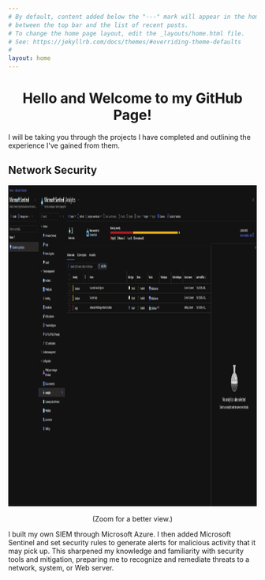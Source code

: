 ```yaml
---
# By default, content added below the "---" mark will appear in the home page
# between the top bar and the list of recent posts.
# To change the home page layout, edit the _layouts/home.html file.
# See: https://jekyllrb.com/docs/themes/#overriding-theme-defaults
#
layout: home
---
```

<h1 style="text-align: center;">Hello and Welcome to my GitHub Page!</h1>
<p> I will be taking you through the projects I have completed and outlining the experience I've gained from them. </p>

<h2> Network Security </h2>
<img src="SIEM.png" alt="My Image" height="650" width="5000">
<p style="text-align: center;"> (Zoom for a better view.) </p> 
<p> I built my own SIEM through Microsoft Azure. I then added Microsoft Sentinel and set security rules to generate alerts for malicious activity that it may pick up. This sharpened my knowledge and familiarity with security tools and mitigation, preparing me to recognize and remediate threats to a network, system, or Web server. </p>

